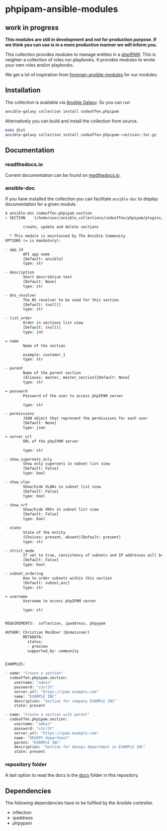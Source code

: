 # phpipam-ansible-modules

## work in progress

**This modules are still in development and not for production purpose. If we think you can use is in a more productive manner we will inform you.**

This collection provides modules to manage entities in a [phpIPAM](https://phpipam.net/). This is neighter a collection of roles nor playbooks. It provides modules to wrote your own roles and/or playbooks.

We get a lot of inspiration from [foreman-ansible-modules](https://galaxy.ansible.com/theforeman/foreman) for our modules.

## Installation

The collection is available via [Ansible Galaxy](https://galaxy.ansible.com/codeaffen/phpipam). So you can run

```bash
ansible-galaxy collection install codeaffen.phpipam
```

Alternatively you can build and install the collection from source.

```bash
make dist
ansible-galaxy collection install codeaffen-phpipam-<version>.tar.gz
```

## Documentation

### readthedocs.io

Current documentation can be found on [readthedocs.io](https://phpipam-ansible-modules.readthedocs.io/en/latest/).

### ansible-doc

If you have installed the collection you can facilitate `ansible-doc` to display documentation for a given module.

```bash
$ ansible-doc codeaffen.phpipam.section
> SECTION    (/home/user/ansible_collections/codeaffen/phpipam/plugins/modules/section.py)

        create, update and delete sections

  * This module is maintained by The Ansible Community
OPTIONS (= is mandatory):

- app_id
        API app name
        [Default: ansible]
        type: str

- description
        Short describtive text
        [Default: None]
        type: str

- dns_resolver
        The NS resolver to be used for this section
        [Default: (null)]
        type: str

- list_order
        Order in sections list view
        [Default: (null)]
        type: int

= name
        Name of the section

        example: customer_1
        type: str

- parent
        Name of the parent section
        (Aliases: master, master_section)[Default: None]
        type: str

= password
        Password of the user to access phpIPAM server

        type: str

- permissions
        JSON object that represent the permissions for each user
        [Default: None]
        type: json

= server_url
        URL of the phpIPAM server

        type: str

- show_supernets_only
        Show only supernets in sebnet list view
        [Default: False]
        type: bool

- show_vlan
        Show/hide VLANs in subnet list view
        [Default: False]
        type: bool

- show_vrf
        Show/hide VRFs in subnet list view
        [Default: False]
        type: bool

- state
        State of the entity
        (Choices: present, absent)[Default: present]
        type: str

- strict_mode
        If set to true, consistency of subnets and IP addresses will be checked
        [Default: False]
        type: bool

- subnet_ordering
        How to order subnets within this section
        [Default: subnet,asc]
        type: str

= username
        Username to access phpIPAM server

        type: str


REQUIREMENTS:  inflection, ipaddress, phpypam

AUTHOR: Christian Meißner (@cmeissner)
        METADATA:
          status:
          - preview
          supported_by: community


EXAMPLES:

- name: "Create a section"
  codeaffen.phpipam.section:
    username: "admin"
    password: "s3cr3t"
    server_url: "https://ipam.example.com"
    name: "EXAMPLE INC"
    description: "Section for company EXAMPLE INC"
    state: present

- name: "Create a section with parent"
  codeaffen.phpipam.section:
    username: "admin"
    password: "s3cr3t"
    server_url: "https://ipam.example.com"
    name: "DEVOPS department"
    parent: "EXAMPLE INC"
    description: "Section for devops department in EXAMPLE INC"
    state: present
```

### repository folder

A last option to read the docs is the [docs](docs) folder in this repository.

## Dependencies

The following dependencies have to be fulfiled by the Ansible controller.

* inflection
* ipaddress
* phpypam
